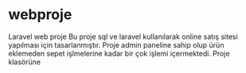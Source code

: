 # webproje
Laravel web proje
Bu proje sql ve laravel kullanılarak online satış sitesi yapılması için tasarlanmıştır. Proje admin paneline sahip olup ürün eklemeden sepet işlmelerine kadar bir çok işlemi içermektedi. Proje klasörüne 

